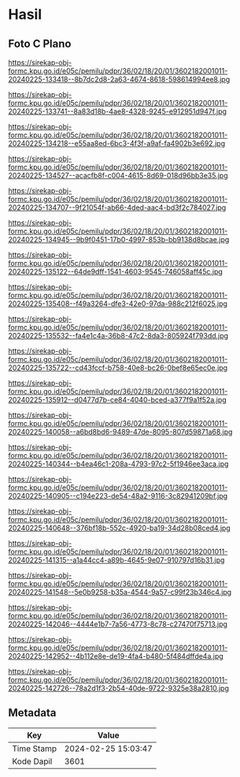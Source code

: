 # Hasil

## Foto C Plano

https://sirekap-obj-formc.kpu.go.id/e05c/pemilu/pdpr/36/02/18/20/01/3602182001011-20240225-133418--8b7dc2d8-2a63-4674-8618-598614994ee8.jpg

https://sirekap-obj-formc.kpu.go.id/e05c/pemilu/pdpr/36/02/18/20/01/3602182001011-20240225-133741--8a83d18b-4ae8-4328-9245-e912951d947f.jpg

https://sirekap-obj-formc.kpu.go.id/e05c/pemilu/pdpr/36/02/18/20/01/3602182001011-20240225-134218--e55aa8ed-6bc3-4f3f-a9af-fa4902b3e692.jpg

https://sirekap-obj-formc.kpu.go.id/e05c/pemilu/pdpr/36/02/18/20/01/3602182001011-20240225-134527--acacfb8f-c004-4615-8d69-018d96bb3e35.jpg

https://sirekap-obj-formc.kpu.go.id/e05c/pemilu/pdpr/36/02/18/20/01/3602182001011-20240225-134707--9f21054f-ab66-4ded-aac4-bd3f2c784027.jpg

https://sirekap-obj-formc.kpu.go.id/e05c/pemilu/pdpr/36/02/18/20/01/3602182001011-20240225-134945--9b9f0451-17b0-4997-853b-bb9138d8bcae.jpg

https://sirekap-obj-formc.kpu.go.id/e05c/pemilu/pdpr/36/02/18/20/01/3602182001011-20240225-135122--64de9dff-1541-4603-9545-746058aff45c.jpg

https://sirekap-obj-formc.kpu.go.id/e05c/pemilu/pdpr/36/02/18/20/01/3602182001011-20240225-135408--f49a3264-dfe3-42e0-97da-988c212f6025.jpg

https://sirekap-obj-formc.kpu.go.id/e05c/pemilu/pdpr/36/02/18/20/01/3602182001011-20240225-135532--fa4e1c4a-36b8-47c2-8da3-805924f793dd.jpg

https://sirekap-obj-formc.kpu.go.id/e05c/pemilu/pdpr/36/02/18/20/01/3602182001011-20240225-135722--cd43fccf-b758-40e8-bc26-0bef8e65ec0e.jpg

https://sirekap-obj-formc.kpu.go.id/e05c/pemilu/pdpr/36/02/18/20/01/3602182001011-20240225-135912--d0477d7b-ce84-4040-bced-a377f9a1f52a.jpg

https://sirekap-obj-formc.kpu.go.id/e05c/pemilu/pdpr/36/02/18/20/01/3602182001011-20240225-140058--a6bd8bd6-9489-47de-8095-807d59871a68.jpg

https://sirekap-obj-formc.kpu.go.id/e05c/pemilu/pdpr/36/02/18/20/01/3602182001011-20240225-140344--b4ea46c1-208a-4793-97c2-5f1946ee3aca.jpg

https://sirekap-obj-formc.kpu.go.id/e05c/pemilu/pdpr/36/02/18/20/01/3602182001011-20240225-140905--c194e223-de54-48a2-9116-3c82941209bf.jpg

https://sirekap-obj-formc.kpu.go.id/e05c/pemilu/pdpr/36/02/18/20/01/3602182001011-20240225-140648--376bf18b-552c-4920-ba19-34d28b08ced4.jpg

https://sirekap-obj-formc.kpu.go.id/e05c/pemilu/pdpr/36/02/18/20/01/3602182001011-20240225-141315--a1a44cc4-a89b-4645-9e07-910797d16b31.jpg

https://sirekap-obj-formc.kpu.go.id/e05c/pemilu/pdpr/36/02/18/20/01/3602182001011-20240225-141548--5e0b9258-b35a-4544-9a57-c99f23b346c4.jpg

https://sirekap-obj-formc.kpu.go.id/e05c/pemilu/pdpr/36/02/18/20/01/3602182001011-20240225-142046--4444e1b7-7a56-4773-8c78-c27470f75713.jpg

https://sirekap-obj-formc.kpu.go.id/e05c/pemilu/pdpr/36/02/18/20/01/3602182001011-20240225-142952--4b112e8e-de19-4fa4-b480-5f484dffde4a.jpg

https://sirekap-obj-formc.kpu.go.id/e05c/pemilu/pdpr/36/02/18/20/01/3602182001011-20240225-142726--78a2d1f3-2b54-40de-9722-9325e38a2810.jpg


## Metadata

| Key        | Value               |
| ---------- | ------------------- |
| Time Stamp | 2024-02-25 15:03:47 |
| Kode Dapil | 3601                |



